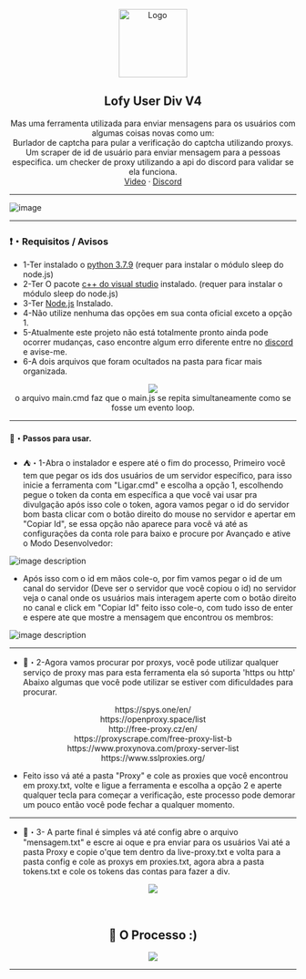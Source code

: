 <br/>
<div align="center">
  <a href="https://github.com/PolarLofy/Lofy-Multi-Tools">
    <img src="https://cdn.discordapp.com/emojis/934860282558312578.webp?size=96&quality=lossless" alt="Logo" width="120" height="120">
  </a>
  
  <h2 align="center">Lofy User Div V4</h3>

  <p align="center">
    Mas uma ferramenta utilizada para enviar mensagens para os usuários com algumas coisas novas como um:
    <br/>
    Burlador de captcha para pular a verificação do captcha utilizando proxys.
    Um scraper de id de usuário para enviar mensagem para a pessoas especifica.
    um checker de proxy utilizando a api do discord para validar se ela funciona.
    <br/>
    <a href="https://youtu.be/vw2w-xhnTqA">Video</a>
    · 
    <a href="https://discord.gg/4Szhr7kMJg">Discord</a>
  </p>
</div>

---------------------------------------

![image](https://img001.prntscr.com/file/img001/TjwdOjCLTgOqLUO1vWV3pw.png)



---------------------------------------

### ❗・Requisitos / Avisos
* 1-Ter instalado o [python 3.7.9](https://www.python.org/downloads/release/python-379/) (requer para instalar o módulo sleep do node.js)
* 2-Ter O pacote [c++ do visual studio](https://visualstudio.microsoft.com/pt-br/downloads/) instalado. (requer para instalar o módulo sleep do node.js)
* 3-Ter [Node.js](https://nodejs.org/en/download/) Instalado.
* 4-Não utilize nenhuma das opções em sua conta oficial exceto a opção 1.
* 5-Atualmente este projeto não está totalmente pronto ainda pode ocorrer mudanças, caso encontre algum erro diferente entre no [discord](https://discord.gg/4Szhr7kMJg) e avise-me.
* 6-A dois arquivos que foram ocultados na pasta para ficar mais organizada.

<p align="center">
  <img src="https://img001.prntscr.com/file/img001/AqlgEgzPSeSG1trbIweOCA.png" />
  <br>
  o arquivo main.cmd faz que o main.js se repita simultaneamente como se fosse um evento loop.
</p>

---------------------------------------

#### 🔧・Passos para usar.
* ⛺・1-Abra o instalador e espere até o fim do processo, Primeiro você tem que pegar os ids dos usuários de um servidor específico, para isso inicie a ferramenta com "Ligar.cmd" e escolha a opção 1, escolhendo pegue o token da conta em específica a que você vai usar pra divulgação após isso cole o token, agora vamos pegar o id do servidor bom basta clicar com o botão direito do mouse no servidor e apertar em "Copiar Id", se essa opção não aparece para você vá até as configurações da conta role para baixo e procure por Avançado e ative o Modo Desenvolvedor:

![image description](https://cdn.discordapp.com/attachments/957032727071314031/975432123903262790/unknown.png)

* Após isso com o id em mãos cole-o, por fim vamos pegar o id de um canal do servidor (Deve ser o servidor que você copiou o id) no servidor veja o canal onde os usuários mais interagem aperte com o botão direito no canal e click em "Copiar Id" feito isso cole-o, com tudo isso de enter e espere ate que mostre a mensagem que encontrou os membros:

![image description](https://cdn.discordapp.com/attachments/957032727071314031/975434697763078154/unknown.png)

---------------------------------------

* 🌸・2-Agora vamos procurar por proxys, você pode utilizar qualquer serviço de proxy mas para esta ferramenta ela só suporta 'https ou http'
Abaixo algumas que você pode utilizar se estiver com dificuldades para procurar.

<p align="center">
https://spys.one/en/
<br>
  https://openproxy.space/list
<br>
http://free-proxy.cz/en/
<br>
https://proxyscrape.com/free-proxy-list-b
<br>
https://www.proxynova.com/proxy-server-list
<br>
https://www.sslproxies.org/
</p>

* Feito isso vá até a pasta "Proxy" e cole as proxies que você encontrou em proxy.txt, volte e ligue a ferramenta e escolha a opção 2 e aperte qualquer tecla para começar a verificação, este processo pode demorar um pouco então você pode fechar a qualquer momento.

---------------------------------------

* 🍂・3-
A parte final é simples vá até config abre o arquivo "mensagem.txt" e escre ai oque e pra enviar para os usuários
Vai até a pasta Proxy e copie o'que tem dentro da live-proxy.txt e volta para a pasta config e cole as proxys em proxies.txt, agora abra a pasta tokens.txt e cole os tokens das contas para fazer a div.

<p align="center">
  <img src="https://img001.prntscr.com/file/img001/qbVqnfkkScuChhasOQUJjA.png"/>
  <br>
</p>

<br>
<h2 align="center">🌛 O Processo :)</h3>

<p align="center">
  <img src="https://img001.prntscr.com/file/img001/keSpgaUOSJGyT4rmrjzpYg.png"/>
  <br>
</p>

---------------------------------------
